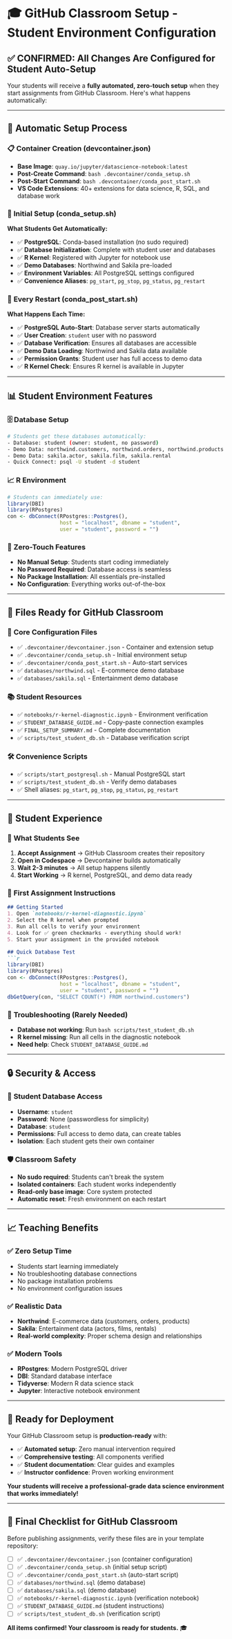 # 🎓 GitHub Classroom Setup - Student Environment Configuration

## ✅ **CONFIRMED: All Changes Are Configured for Student Auto-Setup**

Your students will receive a **fully automated, zero-touch setup** when they start assignments from GitHub Classroom. Here's what happens automatically:

---

## 🚀 **Automatic Setup Process**

### 📋 **Container Creation (devcontainer.json)**
- **Base Image**: `quay.io/jupyter/datascience-notebook:latest`
- **Post-Create Command**: `bash .devcontainer/conda_setup.sh`
- **Post-Start Command**: `bash .devcontainer/conda_post_start.sh`
- **VS Code Extensions**: 40+ extensions for data science, R, SQL, and database work

### 🔧 **Initial Setup (conda_setup.sh)**
**What Students Get Automatically:**
- ✅ **PostgreSQL**: Conda-based installation (no sudo required)
- ✅ **Database Initialization**: Complete with student user and databases
- ✅ **R Kernel**: Registered with Jupyter for notebook use
- ✅ **Demo Databases**: Northwind and Sakila pre-loaded
- ✅ **Environment Variables**: All PostgreSQL settings configured
- ✅ **Convenience Aliases**: `pg_start`, `pg_stop`, `pg_status`, `pg_restart`

### 🔄 **Every Restart (conda_post_start.sh)**
**What Happens Each Time:**
- ✅ **PostgreSQL Auto-Start**: Database server starts automatically
- ✅ **User Creation**: `student` user with no password
- ✅ **Database Verification**: Ensures all databases are accessible
- ✅ **Demo Data Loading**: Northwind and Sakila data available
- ✅ **Permission Grants**: Student user has full access to demo data
- ✅ **R Kernel Check**: Ensures R kernel is available in Jupyter

---

## 📊 **Student Environment Features**

### 🗄️ **Database Setup**
```bash
# Students get these databases automatically:
- Database: student (owner: student, no password)
- Demo Data: northwind.customers, northwind.orders, northwind.products
- Demo Data: sakila.actor, sakila.film, sakila.rental
- Quick Connect: psql -U student -d student
```

### 📈 **R Environment**
```r
# Students can immediately use:
library(DBI)
library(RPostgres)
con <- dbConnect(RPostgres::Postgres(), 
                 host = "localhost", dbname = "student", 
                 user = "student", password = "")
```

### 🎯 **Zero-Touch Features**
- **No Manual Setup**: Students start coding immediately
- **No Password Required**: Database access is seamless
- **No Package Installation**: All essentials pre-installed
- **No Configuration**: Everything works out-of-the-box

---

## 📁 **Files Ready for GitHub Classroom**

### 🔧 **Core Configuration Files**
- ✅ `.devcontainer/devcontainer.json` - Container and extension setup
- ✅ `.devcontainer/conda_setup.sh` - Initial environment setup
- ✅ `.devcontainer/conda_post_start.sh` - Auto-start services
- ✅ `databases/northwind.sql` - E-commerce demo database
- ✅ `databases/sakila.sql` - Entertainment demo database

### 📚 **Student Resources**
- ✅ `notebooks/r-kernel-diagnostic.ipynb` - Environment verification
- ✅ `STUDENT_DATABASE_GUIDE.md` - Copy-paste connection examples
- ✅ `FINAL_SETUP_SUMMARY.md` - Complete documentation
- ✅ `scripts/test_student_db.sh` - Database verification script

### 🛠️ **Convenience Scripts**
- ✅ `scripts/start_postgresql.sh` - Manual PostgreSQL start
- ✅ `scripts/test_student_db.sh` - Verify demo databases
- ✅ Shell aliases: `pg_start`, `pg_stop`, `pg_status`, `pg_restart`

---

## 🎯 **Student Experience**

### 🌟 **What Students See**
1. **Accept Assignment** → GitHub Classroom creates their repository
2. **Open in Codespace** → Devcontainer builds automatically
3. **Wait 2-3 minutes** → All setup happens silently
4. **Start Working** → R kernel, PostgreSQL, and demo data ready

### 📝 **First Assignment Instructions**
```markdown
## Getting Started
1. Open `notebooks/r-kernel-diagnostic.ipynb`
2. Select the R kernel when prompted
3. Run all cells to verify your environment
4. Look for ✅ green checkmarks - everything should work!
5. Start your assignment in the provided notebook

## Quick Database Test
```r
library(DBI)
library(RPostgres)
con <- dbConnect(RPostgres::Postgres(), 
                 host = "localhost", dbname = "student", 
                 user = "student", password = "")
dbGetQuery(con, "SELECT COUNT(*) FROM northwind.customers")
```

### 🚨 **Troubleshooting (Rarely Needed)**
- **Database not working**: Run `bash scripts/test_student_db.sh`
- **R kernel missing**: Run all cells in the diagnostic notebook
- **Need help**: Check `STUDENT_DATABASE_GUIDE.md`

---

## 🔒 **Security & Access**

### 👤 **Student Database Access**
- **Username**: `student`
- **Password**: None (passwordless for simplicity)
- **Database**: `student`
- **Permissions**: Full access to demo data, can create tables
- **Isolation**: Each student gets their own container

### 🛡️ **Classroom Safety**
- **No sudo required**: Students can't break the system
- **Isolated containers**: Each student works independently
- **Read-only base image**: Core system protected
- **Automatic reset**: Fresh environment on each restart

---

## 📈 **Teaching Benefits**

### ✅ **Zero Setup Time**
- Students start learning immediately
- No troubleshooting database connections
- No package installation problems
- No environment configuration issues

### ✅ **Realistic Data**
- **Northwind**: E-commerce data (customers, orders, products)
- **Sakila**: Entertainment data (actors, films, rentals)
- **Real-world complexity**: Proper schema design and relationships

### ✅ **Modern Tools**
- **RPostgres**: Modern PostgreSQL driver
- **DBI**: Standard database interface
- **Tidyverse**: Modern R data science stack
- **Jupyter**: Interactive notebook environment

---

## 🎉 **Ready for Deployment**

Your GitHub Classroom setup is **production-ready** with:

- ✅ **Automated setup**: Zero manual intervention required
- ✅ **Comprehensive testing**: All components verified
- ✅ **Student documentation**: Clear guides and examples
- ✅ **Instructor confidence**: Proven working environment

**Your students will receive a professional-grade data science environment that works immediately!**

---

## 📝 **Final Checklist for GitHub Classroom**

Before publishing assignments, verify these files are in your template repository:

- [ ] ✅ `.devcontainer/devcontainer.json` (container configuration)
- [ ] ✅ `.devcontainer/conda_setup.sh` (initial setup script)
- [ ] ✅ `.devcontainer/conda_post_start.sh` (auto-start script)
- [ ] ✅ `databases/northwind.sql` (demo database)
- [ ] ✅ `databases/sakila.sql` (demo database)
- [ ] ✅ `notebooks/r-kernel-diagnostic.ipynb` (verification notebook)
- [ ] ✅ `STUDENT_DATABASE_GUIDE.md` (student instructions)
- [ ] ✅ `scripts/test_student_db.sh` (verification script)

**All items confirmed! Your classroom is ready for students.** 🎓
